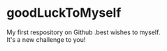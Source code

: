 # goodLuckToMyself
My first respository on Github .best wishes to myself.
<br/>It's a new challenge to you! 
